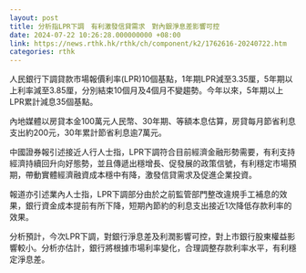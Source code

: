 ```yaml
---
layout: post
title: 分析指LPR下調　有利激發信貸需求　對內銀淨息差影響可控
date: 2024-07-22 10:26:28.000000000 +08:00
link: https://news.rthk.hk/rthk/ch/component/k2/1762616-20240722.htm
categories: rthk
---
```


人民銀行下調貸款市場報價利率(LPR)10個基點，1年期LPR減至3.35厘，5年期以上利率減至3.85厘，分別結束10個月及4個月不變趨勢。今年以來，5年期以上LPR累計減息35個基點。

內地媒體以房貸本金100萬元人民幣、30年期、等額本息估算，房貸每月節省利息支出約200元，30年累計節省利息逾7萬元。

中國證券報引述接近人行人士指，LPR下調符合目前經濟金融形勢需要，有利支持經濟持續回升向好態勢，並且傳遞出穩增長、促發展的政策信號，有利穩定市場預期，帶動實體經濟融資成本穩中有降，激發信貸需求及促進企業投資。

報道亦引述業內人士指，LPR下調部分由於之前監管部門整改違規手工補息的效果，銀行資金成本提前有所下降，短期內節約的利息支出接近1次降低存款利率的效果。

分析預計，今次LPR下調，對銀行淨息差及利潤影響可控，對上市銀行股東權益影響較小。分析亦估計，銀行將根據市場利率變化，合理調整存款利率水平，有利穩定淨息差。
